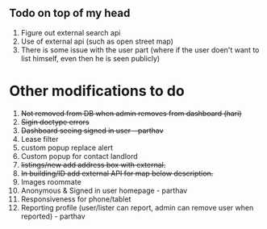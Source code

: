## Todo on top of my head

1. Figure out external search api
2. Use of external api (such as open street map)
3. There is some issue with the user part (where if the user doen't want to list himself, even then he is seen publicly)

# Other modifications to do

1. ~~Not removed from DB when admin removes from dashboard (hari)~~
2. ~~Sigin doctype errors~~
3. ~~Dashboard seeing signed in user - parthav~~
4. Lease filter
5. custom popup replace alert
6. Custom popup for contact landlord
7. ~~listings/new add address box with external.~~
8. ~~In building/ID add external API for map below description.~~
9. Images roommate 
10. Anonymous & Signed in user homepage - parthav
11. Responsiveness for phone/tablet
12. Reporting profile (user/lister can report, admin can remove user when reported) - parthav

